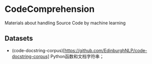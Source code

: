 # CodeComprehension
Materials about handling Source Code by machine learning

## Datasets
* (code-docstring-corpus)[https://github.com/EdinburghNLP/code-docstring-corpus] Python函数和文档字符串；
